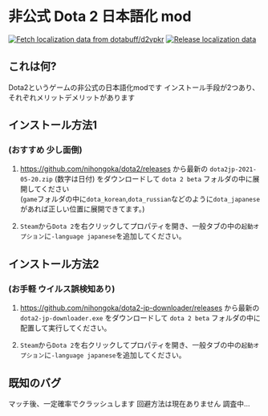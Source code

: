 # 非公式 Dota 2 日本語化 mod

[![Fetch localization data from dotabuff/d2vpkr](https://github.com/nihongoka/dota2/actions/workflows/fetch.yaml/badge.svg)](https://github.com/nihongoka/dota2/actions/workflows/fetch.yaml)
[![Release localization data](https://github.com/nihongoka/dota2/actions/workflows/release.yaml/badge.svg)](https://github.com/nihongoka/dota2/actions/workflows/release.yaml)

## これは何?
Dota2というゲームの非公式の日本語化modです
インストール手段が2つあり、それぞれメリットデメリットがあります

## インストール方法1
### (おすすめ 少し面倒)

1. https://github.com/nihongoka/dota2/releases から最新の `dota2jp-2021-05-20.zip` (数字は日付) をダウンロードして `dota 2 beta` フォルダの中に展開してください  
(`game`フォルダの中に`dota_korean`,`dota_russian`などのように`dota_japanese`があれば正しい位置に展開できてます。)

1. `Steam`から`Dota 2`を右クリックしてプロパティを開き、一般タブの中の`起動オプション`に`-language japanese`を追加してください。

## インストール方法2
### (お手軽 ウイルス誤検知あり)

1. https://github.com/nihongoka/dota2-jp-downloader/releases から最新の `dota2-jp-downloader.exe` をダウンロードして `dota 2 beta` フォルダの中に配置して実行してください。

1. `Steam`から`Dota 2`を右クリックしてプロパティを開き、一般タブの中の`起動オプション`に`-language japanese`を追加してください。

## 既知のバグ
マッチ後、一定確率でクラッシュします 回避方法は現在ありません 調査中…
